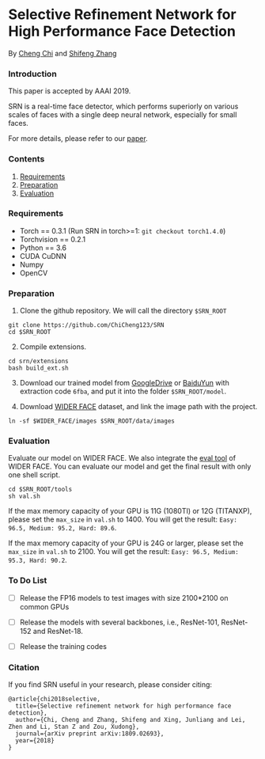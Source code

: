 # Selective Refinement Network for High Performance Face Detection

By [Cheng Chi](https://chicheng123.github.io/) and [Shifeng Zhang](http://www.cbsr.ia.ac.cn/users/sfzhang/)

### Introduction
This paper is accepted by AAAI 2019.

SRN is a real-time face detector, which performs superiorly on various scales of faces with a single deep neural network, especially for small faces. 

For more details, please refer to our [paper](https://arxiv.org/abs/1809.02693).


### Contents
1. [Requirements](#requirements)
2. [Preparation](#preparation)
3. [Evaluation](#evaluation)

### Requirements
- Torch == 0.3.1 (Run SRN in torch>=1: `git checkout torch1.4.0`)
- Torchvision == 0.2.1
- Python == 3.6
- CUDA CuDNN
- Numpy
- OpenCV

### Preparation
1. Clone the github repository. We will call the directory `$SRN_ROOT`
  ```Shell
  git clone https://github.com/ChiCheng123/SRN
  cd $SRN_ROOT
  ```

2. Compile extensions.
  ```Shell
  cd srn/extensions
  bash build_ext.sh
  ```

3. Download our trained model from [GoogleDrive](https://drive.google.com/open?id=1T4Qt99SdM7c8G4ZuC1igensY0bZdEETF) or [BaiduYun](https://pan.baidu.com/s/1ambmu1Bu6Oi7zTcEnigFyg) with extraction code `6fba`, and put it into the folder `$SRN_ROOT/model`.

4. Download [WIDER FACE](http://shuoyang1213.me/WIDERFACE/index.html) dataset, and link the image path with the project.
  ```Shell
  ln -sf $WIDER_FACE/images $SRN_ROOT/data/images
  ```

### Evaluation
Evaluate our model on WIDER FACE. We also integrate the [eval tool](http://shuoyang1213.me/WIDERFACE/index.html) of WIDER FACE. You can evaluate our model and get the final result with only one shell script. 
  ```Shell
  cd $SRN_ROOT/tools
  sh val.sh
  ```

If the max memory capacity of your GPU is 11G (1080TI) or 12G (TITANXP), please set the `max_size` in `val.sh` to 1400. You will get the result: `Easy: 96.5, Medium: 95.2, Hard: 89.6`.

If the max memory capacity of your GPU is 24G or larger, please set the `max_size` in `val.sh` to 2100. You will get the result: `Easy: 96.5, Medium: 95.3, Hard: 90.2`.

### To Do List
- [ ] Release the FP16 models to test images with size 2100*2100 on common GPUs
- [ ] Release the models with several backbones, i.e., ResNet-101, ResNet-152 and ResNet-18.
- [ ] Release the training codes


### Citation
If you find SRN useful in your research, please consider citing: 
```
@article{chi2018selective,
  title={Selective refinement network for high performance face detection},
  author={Chi, Cheng and Zhang, Shifeng and Xing, Junliang and Lei, Zhen and Li, Stan Z and Zou, Xudong},
  journal={arXiv preprint arXiv:1809.02693},
  year={2018}
}
```